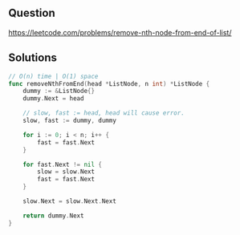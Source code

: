 ## Question

https://leetcode.com/problems/remove-nth-node-from-end-of-list/

## Solutions

```go
// O(n) time | O(1) space
func removeNthFromEnd(head *ListNode, n int) *ListNode {
	dummy := &ListNode{}
	dummy.Next = head

	// slow, fast := head, head will cause error.
	slow, fast := dummy, dummy

	for i := 0; i < n; i++ {
		fast = fast.Next
	}

	for fast.Next != nil {
		slow = slow.Next
		fast = fast.Next
	}

	slow.Next = slow.Next.Next

	return dummy.Next
}
```
